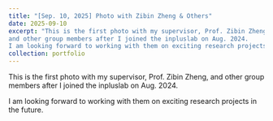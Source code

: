 ```yaml
---
title: "[Sep. 10, 2025] Photo with Zibin Zheng & Others"
date: 2025-09-10
excerpt: "This is the first photo with my supervisor, Prof. Zibin Zheng, 
and other group members after I joined the inpluslab on Aug. 2024. 
I am looking forward to working with them on exciting research projects in the future.<br/><img src='/images/photos/with_zzb.png'>"
collection: portfolio
---
```


This is the first photo with my supervisor, Prof. Zibin Zheng, and other group members after I joined the inpluslab on Aug. 2024. 

I am looking forward to working with them on exciting research projects in the future.

